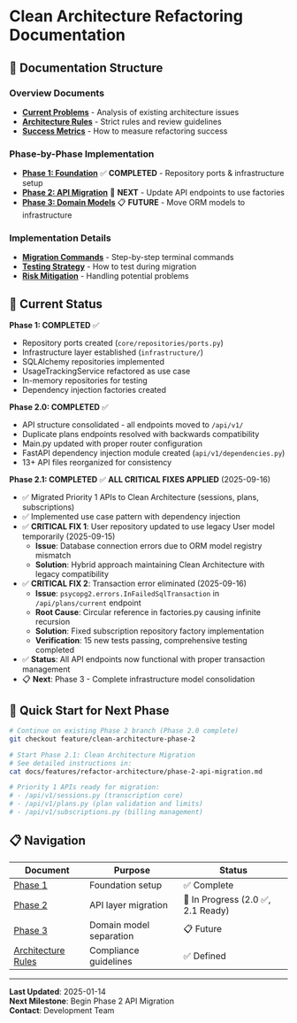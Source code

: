# Clean Architecture Refactoring Documentation

## 📁 Documentation Structure

### Overview Documents
- **[Current Problems](./current-problems.md)** - Analysis of existing architecture issues
- **[Architecture Rules](./architectural-rules.md)** - Strict rules and review guidelines
- **[Success Metrics](./success-metrics.md)** - How to measure refactoring success

### Phase-by-Phase Implementation
- **[Phase 1: Foundation](./phase-1-foundation.md)** ✅ **COMPLETED** - Repository ports & infrastructure setup
- **[Phase 2: API Migration](./phase-2-api-migration.md)** 🔄 **NEXT** - Update API endpoints to use factories
- **[Phase 3: Domain Models](./phase-3-domain-models.md)** 📋 **FUTURE** - Move ORM models to infrastructure

### Implementation Details
- **[Migration Commands](./migration-commands.md)** - Step-by-step terminal commands
- **[Testing Strategy](./testing-strategy.md)** - How to test during migration
- **[Risk Mitigation](./risk-mitigation.md)** - Handling potential problems

## 🎯 Current Status

**Phase 1: COMPLETED** ✅
- Repository ports created (`core/repositories/ports.py`)
- Infrastructure layer established (`infrastructure/`)
- SQLAlchemy repositories implemented
- UsageTrackingService refactored as use case
- In-memory repositories for testing
- Dependency injection factories created

**Phase 2.0: COMPLETED** ✅
- API structure consolidated - all endpoints moved to `/api/v1/`
- Duplicate plans endpoints resolved with backwards compatibility
- Main.py updated with proper router configuration
- FastAPI dependency injection module created (`api/v1/dependencies.py`)
- 13+ API files reorganized for consistency

**Phase 2.1: COMPLETED** ✅ **ALL CRITICAL FIXES APPLIED** (2025-09-16)
- ✅ Migrated Priority 1 APIs to Clean Architecture (sessions, plans, subscriptions)
- ✅ Implemented use case pattern with dependency injection
- ✅ **CRITICAL FIX 1**: User repository updated to use legacy User model temporarily (2025-09-15)
  - **Issue**: Database connection errors due to ORM model registry mismatch
  - **Solution**: Hybrid approach maintaining Clean Architecture with legacy compatibility
- ✅ **CRITICAL FIX 2**: Transaction error eliminated (2025-09-16)
  - **Issue**: `psycopg2.errors.InFailedSqlTransaction` in `/api/plans/current` endpoint
  - **Root Cause**: Circular reference in factories.py causing infinite recursion
  - **Solution**: Fixed subscription repository factory implementation
  - **Verification**: 15 new tests passing, comprehensive testing completed
- ✅ **Status**: All API endpoints now functional with proper transaction management
- 📋 **Next**: Phase 3 - Complete infrastructure model consolidation

## 🚀 Quick Start for Next Phase

```bash
# Continue on existing Phase 2 branch (Phase 2.0 complete)
git checkout feature/clean-architecture-phase-2

# Start Phase 2.1: Clean Architecture Migration
# See detailed instructions in:
cat docs/features/refactor-architecture/phase-2-api-migration.md

# Priority 1 APIs ready for migration:
# - /api/v1/sessions.py (transcription core)
# - /api/v1/plans.py (plan validation and limits)  
# - /api/v1/subscriptions.py (billing management)
```

## 📋 Navigation

| Document | Purpose | Status |
|----------|---------|--------|
| [Phase 1](./phase-1-foundation.md) | Foundation setup | ✅ Complete |
| [Phase 2](./phase-2-api-migration.md) | API layer migration | 🔄 In Progress (2.0 ✅, 2.1 Ready) |
| [Phase 3](./phase-3-domain-models.md) | Domain model separation | 📋 Future |
| [Architecture Rules](./architectural-rules.md) | Compliance guidelines | ✅ Defined |

---

**Last Updated**: 2025-01-14  
**Next Milestone**: Begin Phase 2 API Migration  
**Contact**: Development Team
